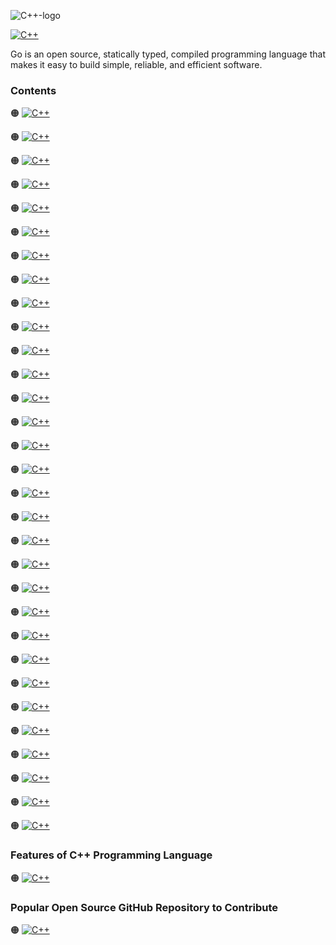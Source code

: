 ![C++-logo]()

[![C++](https://img.shields.io/badge/Go%20Programming-Language-informational?style=for-the-badge)]()


Go is an open source, statically typed, compiled programming language that makes it easy to build simple, reliable, and efficient software.

### Contents

🟠 [![C++](https://img.shields.io/badge/Introduction%20of-C++%20Programming%20Language-informational?style=flat)]()

🟠 [![C++](https://img.shields.io/badge/Introduction%20of-C++%20Programming%20Language-informational?style=flat)]()

🟠 [![C++](https://img.shields.io/badge/Introduction%20of-C++%20Programming%20Language-informational?style=flat)]()

🟠 [![C++](https://img.shields.io/badge/Introduction%20of-C++%20Programming%20Language-informational?style=flat)]()

🟠 [![C++](https://img.shields.io/badge/Introduction%20of-C++%20Programming%20Language-informational?style=flat)]()

🟠 [![C++](https://img.shields.io/badge/Introduction%20of-C++%20Programming%20Language-informational?style=flat)]()

🟠 [![C++](https://img.shields.io/badge/Introduction%20of-C++%20Programming%20Language-informational?style=flat)]()

🟠 [![C++](https://img.shields.io/badge/Introduction%20of-C++%20Programming%20Language-informational?style=flat)]()

🟠 [![C++](https://img.shields.io/badge/Introduction%20of-C++%20Programming%20Language-informational?style=flat)]()

🟠 [![C++](https://img.shields.io/badge/Introduction%20of-C++%20Programming%20Language-informational?style=flat)]()

🟠 [![C++](https://img.shields.io/badge/Introduction%20of-C++%20Programming%20Language-informational?style=flat)]()

🟠 [![C++](https://img.shields.io/badge/Introduction%20of-C++%20Programming%20Language-informational?style=flat)]()

🟠 [![C++](https://img.shields.io/badge/Introduction%20of-C++%20Programming%20Language-informational?style=flat)]()

🟠 [![C++](https://img.shields.io/badge/Introduction%20of-C++%20Programming%20Language-informational?style=flat)]()

🟠 [![C++](https://img.shields.io/badge/Introduction%20of-C++%20Programming%20Language-informational?style=flat)]()

🟠 [![C++](https://img.shields.io/badge/Introduction%20of-C++%20Programming%20Language-informational?style=flat)]()

🟠 [![C++](https://img.shields.io/badge/Introduction%20of-C++%20Programming%20Language-informational?style=flat)]()

🟠 [![C++](https://img.shields.io/badge/Introduction%20of-C++%20Programming%20Language-informational?style=flat)]()

🟠 [![C++](https://img.shields.io/badge/Introduction%20of-C++%20Programming%20Language-informational?style=flat)]()

🟠 [![C++](https://img.shields.io/badge/Introduction%20of-C++%20Programming%20Language-informational?style=flat)]()

🟠 [![C++](https://img.shields.io/badge/Introduction%20of-C++%20Programming%20Language-informational?style=flat)]()

🟠 [![C++](https://img.shields.io/badge/Introduction%20of-C++%20Programming%20Language-informational?style=flat)]()

🟠 [![C++](https://img.shields.io/badge/Introduction%20of-C++%20Programming%20Language-informational?style=flat)]()

🟠 [![C++](https://img.shields.io/badge/Introduction%20of-C++%20Programming%20Language-informational?style=flat)]()

🟠 [![C++](https://img.shields.io/badge/Introduction%20of-C++%20Programming%20Language-informational?style=flat)]()

🟠 [![C++](https://img.shields.io/badge/Introduction%20of-C++%20Programming%20Language-informational?style=flat)]()

🟠 [![C++](https://img.shields.io/badge/Introduction%20of-C++%20Programming%20Language-informational?style=flat)]()

🟠 [![C++](https://img.shields.io/badge/Introduction%20of-C++%20Programming%20Language-informational?style=flat)]()

🟠 [![C++](https://img.shields.io/badge/Introduction%20of-C++%20Programming%20Language-informational?style=flat)]()

🟠 [![C++](https://img.shields.io/badge/Introduction%20of-C++%20Programming%20Language-informational?style=flat)]()

🟠 [![C++](https://img.shields.io/badge/Introduction%20of-C++%20Programming%20Language-informational?style=flat)]()

### Features of C++ Programming Language

🟠 [![C++](https://img.shields.io/badge/Network%20Protocol-Programming-informational?style=flat)]()

### Popular Open Source GitHub Repository to Contribute

🟠 [![C++](https://img.shields.io/badge/Lightning%20Network-Daemon⚡️-informational?style=flat)](https://github.com/lightningnetwork/lnd)
